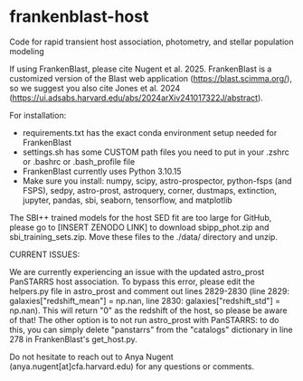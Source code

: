 # frankenblast-host
Code for rapid transient host association, photometry, and stellar population modeling

If using FrankenBlast, please cite Nugent et al. 2025. FrankenBlast is a customized version of the Blast web application (https://blast.scimma.org/), so we suggest you also cite Jones et al. 2024 (https://ui.adsabs.harvard.edu/abs/2024arXiv241017322J/abstract).

For installation: 
  - requirements.txt has the exact conda environment setup needed for FrankenBlast
  - settings.sh has some CUSTOM path files you need to put in your .zshrc or .bashrc or .bash_profile file
  - FrankenBlast currently uses Python 3.10.15
  - Make sure you install: numpy, scipy, astro-prospector, python-fsps (and FSPS), sedpy, astro-prost, astroquery, corner, dustmaps, extinction, jupyter, pandas, sbi, seaborn, tensorflow, and matplotlib
 

The SBI++ trained models for the host SED fit are too large for GitHub, please go to [INSERT ZENODO LINK] to download sbipp_phot.zip and sbi_training_sets.zip. Move these files to the ./data/ directory and unzip. 


CURRENT ISSUES:

We are currently experiencing an issue with the updated astro_prost PanSTARRS host association. To bypass this error, please edit the helpers.py file in astro_prost and comment out lines 2829-2830 (line 2829: galaxies["redshift_mean"] = np.nan, line 2830: galaxies["redshift_std"] = np.nan). This will return "0" as the redshift of the host, so please be aware of that! The other option is to not run astro_prost with PanSTARRS: to do this, you can simply delete "panstarrs" from the "catalogs" dictionary in line 278 in FrankenBlast's get_host.py.

Do not hesitate to reach out to Anya Nugent (anya.nugent[at]cfa.harvard.edu) for any questions or comments.
